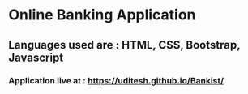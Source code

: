 # Online Banking Application

## Languages used are : HTML, CSS, Bootstrap, Javascript

### Application live at : https://uditesh.github.io/Bankist/
